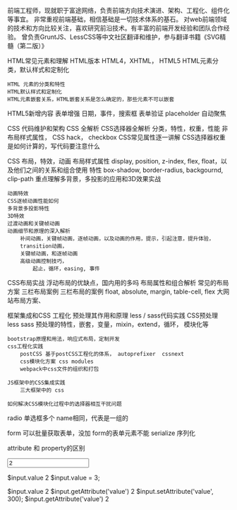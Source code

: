 
前端工程师，现就职于富途网络，负责前端方向技术演进、架构、工程化、组件化等事宜。 非常重视前端基础，相信基础是一切技术体系的基石。
对web前端领域的技术和方向比较关注，喜欢研究前沿技术。有丰富的前端开发经验和团队合作经验。 曾负责GruntJS、LessCSS等中文社区翻译和维护，参与翻译书籍《SVG精髓（第二版）》



HTML常见元素和理解
	HTML版本
		HTML4，XHTML， HTML5
		HTML元素分类，默认样式和定制化

	HTML 元素的分类和特性
	HTML默认样式和定制化
	HTML元素嵌套关系，HTML嵌套关系是怎么确定的，那些元素不可以嵌套

HTML5新增内容
	表单增强
	日期，事件，搜索框
	表单验证
	placeholder 自动聚焦


CSS 代码维护和架构
CSS 全解析
	CSS选择器全解析
		分类，特性，权重，性能
		非布局样式属性，
		CSS hack， checkbox
	CSS常见属性逐一讲解
	CSS选择器权重是如何计算的，写代码要注意什么

CSS 布局，特效，动画
	布局样式属性
		display, position, z-index, flex, float，以及他们之间的关系和组合使用
	特性
		box-shadow, border-radius, backgournd, clip-path
		重点理解多背景，多投影的应用和3D效果实战

	动画特效
	CSS逐帧动画性能如何
	多背景多投影特性
	3D特效
	过渡动画和关键帧动画
	动画细节和原理的深入解析
		补间动画，关键帧动画，逐帧动画，以及动画的作用，提示，引起注意，提升体验，
		transition动画，
		关键帧动画，和逐帧动画
		高级动画控制技巧，
			起止，循环，easing, 事件

CSS布局实战
	浮动布局的优缺点，国内用的多吗
	布局属性和组合解析
	常见的布局方案
	三栏布局案例
		三栏布局的案例
		float, absolute, margin, table-cell, flex
	大网站布局方案、



框架集成和CSS 工程化
	预处理其作用和原理
	less / sass代码实践
		CSS预处理
		less sass
		预处理的特性，嵌套，变量，mixin，extend，循环， 模块化等

	bootstrap原理和用法，响应式布局，定制开发
	css工程化实践
		postCSS 基于postCSS工程化的体系， autoprefixer  cssnext
		css模块化方案 css modules
		webpack中css文件的组织和打包

	JS框架中的CSS集成实践
		三大框架中的 css

	如何解决CSS模块化过程中的选择器相互干扰问题








radio 单选框多个 name相同，代表是一组的

form 可以批量获取表单，没加 form的表单元素不能 serialize 序列化

attribute 和 property的区别

<input type="text" value=2>

$input.value 2
$input.value = 3;

$input.value 2
$input.getAttribute('value') 2
$input.setAttribute('value', 300);
$input.getAttribute('value') 2